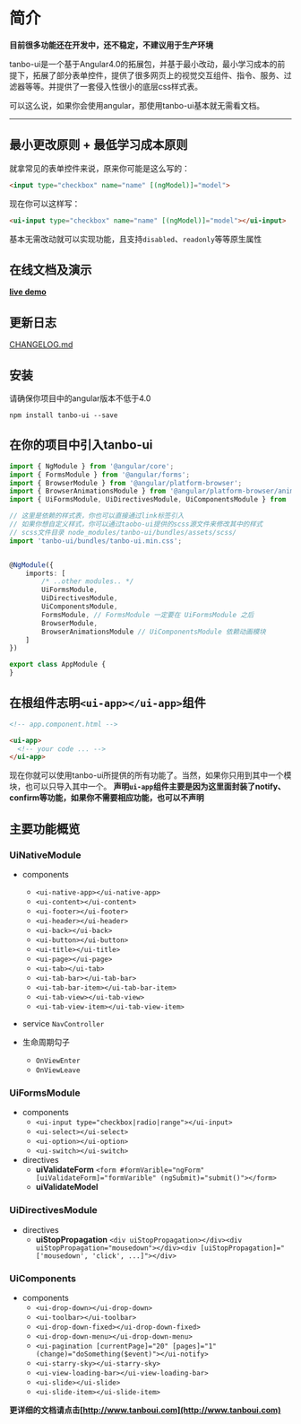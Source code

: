 # 简介
**目前很多功能还在开发中，还不稳定，不建议用于生产环境**

tanbo-ui是一个基于Angular4.0的拓展包，并基于最小改动，最小学习成本的前提下，拓展了部分表单控件，提供了很多网页上的视觉交互组件、指令、服务、过滤器等等。并提供了一套侵入性很小的底层css样式表。

可以这么说，如果你会使用angular，那使用tanbo-ui基本就无需看文档。


---

## 最小更改原则 + 最低学习成本原则

就拿常见的表单控件来说，原来你可能是这么写的：

```html
<input type="checkbox" name="name" [(ngModel)]="model">
```

现在你可以这样写：

```html
<ui-input type="checkbox" name="name" [(ngModel)]="model"></ui-input>
```

基本无需改动就可以实现功能，且支持`disabled`、`readonly`等等原生属性

## 在线文档及演示

**[live demo](http://www.tanboui.com)**

## 更新日志
[CHANGELOG.md](./CHANGELOG.md)

## 安装
请确保你项目中的angular版本不低于4.0
```
npm install tanbo-ui --save
```

## 在你的项目中引入tanbo-ui
```typescript
import { NgModule } from '@angular/core';
import { FormsModule } from '@angular/forms';
import { BrowserModule } from '@angular/platform-browser';
import { BrowserAnimationsModule } from '@angular/platform-browser/animations';
import { UiFormsModule, UiDirectivesModule, UiComponentsModule } from 'tanbo-ui';

// 这里是依赖的样式表，你也可以直接通过link标签引入
// 如果你想自定义样式，你可以通过taobo-ui提供的scss源文件来修改其中的样式
// scss文件目录 node_modules/tanbo-ui/bundles/assets/scss/
import 'tanbo-ui/bundles/tanbo-ui.min.css'; 


@NgModule({
    imports: [
        /* ..other modules.. */
        UiFormsModule,
        UiDirectivesModule,
        UiComponentsModule,
        FormsModule, // FormsModule 一定要在 UiFormsModule 之后
        BrowserModule,
        BrowserAnimationsModule // UiComponentsModule 依赖动画模块
    ]
})

export class AppModule {
}
```
## 在根组件志明`<ui-app></ui-app>`组件
```html
<!-- app.component.html -->

<ui-app>
  <!-- your code ... -->
</ui-app>
```
现在你就可以使用tanbo-ui所提供的所有功能了。当然，如果你只用到其中一个模块，也可以只导入其中一个。
**声明`ui-app`组件主要是因为这里面封装了notify、confirm等功能，如果你不需要相应功能，也可以不声明**

## 主要功能概览

### UiNativeModule
+ components
    + `<ui-native-app></ui-native-app>`
    + `<ui-content></ui-content>`
    + `<ui-footer></ui-footer>`
    + `<ui-header></ui-header>`
    + `<ui-back></ui-back>`
    + `<ui-button></ui-button>`
    + `<ui-title></ui-title>`
    + `<ui-page></ui-page>`
    + `<ui-tab></ui-tab>`
    + `<ui-tab-bar></ui-tab-bar>`
    + `<ui-tab-bar-item></ui-tab-bar-item>`
    + `<ui-tab-view></ui-tab-view>`
    + `<ui-tab-view-item></ui-tab-view-item>`
    
+ service
    `NavController`

+ 生命周期勾子
    + `OnViewEnter`
    + `OnViewLeave`

### UiFormsModule
+ components
    - `<ui-input type="checkbox|radio|range"></ui-input>`
    - `<ui-select></ui-select>`
    - `<ui-option></ui-option>`
    - `<ui-switch></ui-switch>`
+ directives
    - **uiValidateForm** `<form #formVarible="ngForm" [uiValidateForm]="formVarible" (ngSubmit)="submit()"></form>`
    - **uiValidateModel** 
    
### UiDirectivesModule
+ directives
    - **uiStopPropagation** `<div uiStopPropagation></div><div uiStopPropagation="mousedown"></div><div [uiStopPropagation]="['mousedown', 'click', ...]"></div>`
    
### UiComponents
+ components
    - `<ui-drop-down></ui-drop-down>`
    - `<ui-toolbar></ui-toolbar>`
    - `<ui-drop-down-fixed></ui-drop-down-fixed>`
    - `<ui-drop-down-menu></ui-drop-down-menu>`
    - `<ui-pagination [currentPage]="20" [pages]="1" (change)="doSomething($event)"></ui-notify>`
    - `<ui-starry-sky></ui-starry-sky>`
    - `<ui-view-loading-bar></ui-view-loading-bar>`
    - `<ui-slide></ui-slide>`
    - `<ui-slide-item></ui-slide-item>`
    
**更详细的文档请点击[http://www.tanboui.com](http://www.tanboui.com)**
